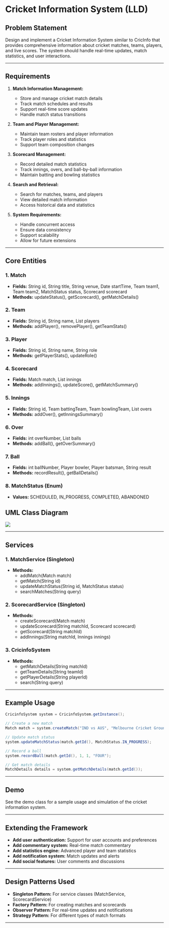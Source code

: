 # Cricket Information System (LLD)

## Problem Statement

Design and implement a Cricket Information System similar to CricInfo that provides comprehensive information about cricket matches, teams, players, and live scores. The system should handle real-time updates, match statistics, and user interactions.

---

## Requirements

1. **Match Information Management:**
   - Store and manage cricket match details
   - Track match schedules and results
   - Support real-time score updates
   - Handle match status transitions

2. **Team and Player Management:**
   - Maintain team rosters and player information
   - Track player roles and statistics
   - Support team composition changes

3. **Scorecard Management:**
   - Record detailed match statistics
   - Track innings, overs, and ball-by-ball information
   - Maintain batting and bowling statistics

4. **Search and Retrieval:**
   - Search for matches, teams, and players
   - View detailed match information
   - Access historical data and statistics

5. **System Requirements:**
   - Handle concurrent access
   - Ensure data consistency
   - Support scalability
   - Allow for future extensions

---

## Core Entities

### 1. Match
- **Fields:** String id, String title, String venue, Date startTime, Team team1, Team team2, MatchStatus status, Scorecard scorecard
- **Methods:** updateStatus(), getScorecard(), getMatchDetails()

### 2. Team
- **Fields:** String id, String name, List<Player> players
- **Methods:** addPlayer(), removePlayer(), getTeamStats()

### 3. Player
- **Fields:** String id, String name, String role
- **Methods:** getPlayerStats(), updateRole()

### 4. Scorecard
- **Fields:** Match match, List<Innings> innings
- **Methods:** addInnings(), updateScore(), getMatchSummary()

### 5. Innings
- **Fields:** String id, Team battingTeam, Team bowlingTeam, List<Over> overs
- **Methods:** addOver(), getInningsSummary()

### 6. Over
- **Fields:** int overNumber, List<Ball> balls
- **Methods:** addBall(), getOverSummary()

### 7. Ball
- **Fields:** int ballNumber, Player bowler, Player batsman, String result
- **Methods:** recordResult(), getBallDetails()

### 8. MatchStatus (Enum)
- **Values:** SCHEDULED, IN_PROGRESS, COMPLETED, ABANDONED

## UML Class Diagram

![](../../../../uml-diagrams/class-diagrams/cricinfo-class-diagram.png)

---

## Services

### 1. MatchService (Singleton)
- **Methods:** 
  - addMatch(Match match)
  - getMatch(String id)
  - updateMatchStatus(String id, MatchStatus status)
  - searchMatches(String query)

### 2. ScorecardService (Singleton)
- **Methods:**
  - createScorecard(Match match)
  - updateScorecard(String matchId, Scorecard scorecard)
  - getScorecard(String matchId)
  - addInnings(String matchId, Innings innings)

### 3. CricinfoSystem
- **Methods:**
  - getMatchDetails(String matchId)
  - getTeamDetails(String teamId)
  - getPlayerDetails(String playerId)
  - search(String query)

---

## Example Usage

```java
CricinfoSystem system = CricinfoSystem.getInstance();

// Create a new match
Match match = system.createMatch("IND vs AUS", "Melbourne Cricket Ground", new Date());

// Update match status
system.updateMatchStatus(match.getId(), MatchStatus.IN_PROGRESS);

// Record a ball
system.recordBall(match.getId(), 1, 1, "FOUR");

// Get match details
MatchDetails details = system.getMatchDetails(match.getId());
```

---

## Demo

See the demo class for a sample usage and simulation of the cricket information system.

---

## Extending the Framework

- **Add user authentication:** Support for user accounts and preferences
- **Add commentary system:** Real-time match commentary
- **Add statistics engine:** Advanced player and team statistics
- **Add notification system:** Match updates and alerts
- **Add social features:** User comments and discussions

---

## Design Patterns Used

- **Singleton Pattern:** For service classes (MatchService, ScorecardService)
- **Factory Pattern:** For creating matches and scorecards
- **Observer Pattern:** For real-time updates and notifications
- **Strategy Pattern:** For different types of match formats

---